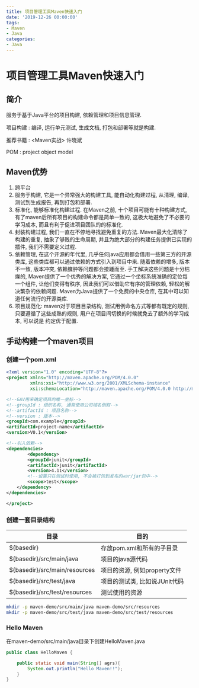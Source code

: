 ```yaml
---
title: 项目管理工具Maven快速入门
date: '2019-12-26 00:00:00'
tags:
- Maven
- Java
categories:
- Java
---
```

# 项目管理工具Maven快速入门

## 简介

服务于基于Java平台的项目构建, 依赖管理和项目信息管理.

项目构建 : 编译, 运行单元测试, 生成文档, 打包和部署等就是构建.

推荐书籍 : &lt;Maven实战&gt; 许晓斌

POM : project object model

## Maven优势

1. 跨平台
2. 服务于构建, 它是一个异常强大的构建工具, 能自动化构建过程, 从清理, 编译, 测试到生成报告, 再到打包和部署.
3. 标准化, 能够标准化构建过程. 在Maven之前, 十个项目可能有十种构建方式, 有了maven后所有项目的构建命令都是简单一致的, 这极大地避免了不必要的学习成本, 而且有利于促进项目团队的的标准化.
4. 封装构建过程, 我们一直在不停地寻找避免重复的方法. Maven最大化清除了构建的重复, 抽象了够贱的生命周期, 并且为绝大部分的构建任务提供已实现的插件, 我们不需要定义过程.
5. 依赖管理, 在这个开源的年代里, 几乎任何java应用都会借用一些第三方的开源类库, 这些类库都可以通过依赖的方式引入到项目中来. 随着依赖的增多, 版本不一致, 版本冲突, 依赖臃肿等问题都会接踵而至. 手工解决这些问题是十分枯燥的, Maven提供了一个优秀的解决方案, 它通过一个坐标系统准确的定位每一个组件, 让他们变得有秩序, 因此我们可以借助它有序的管理依赖, 轻松的解决繁杂的依赖问题. Maven为Java提供了一个免费的中央仓库, 在其中可以知道任何流行的开源类库.
6. 项目规范化: maven对于项目目录结构, 测试用例命名方式等都有既定的规则, 只要遵循了这些成熟的规则, 用户在项目间切换的时候就免去了额外的学习成本, 可以说是 约定优于配置.

## 手动构建一个maven项目

### 创建一个pom.xml

```xml
<?xml version="1.0" encoding="UTF-8"?>
<project xmlns="http://maven.apache.org/POM/4.0.0"
         xmlns:xsi="http://www.w3.org/2001/XMLSchema-instance"
         xsi:schemaLocation="http://maven.apache.org/POM/4.0.0 http://maven.apache.org/xsd/maven-4.0.0.xsd">

<!--GAV用来确定项目的唯一坐标-->
<!--groupId : 组织名称, 通常使用公司域名倒叙-->
<!--artifactId : 项目名称-->
<!--version : 版本-->
<groupId>com.example</groupId>
<artifactId>project-name</artifactId>
<version>V0.1</version>

<!--引入依赖-->
<dependencies>
        <dependency>
        <groupId>junit</groupId>
        <artifactId>junit</artifactId>
        <version>4.11</version>
        <!--设置只在测试时使用, 不会被打包到发布的war/jar包中-->
        <scope>test</scope>
    </dependency>
</dependencies>

</project>
```

### 创建一套目录结构

| 目录                          | 目的                          |
| ----------------------------- | ----------------------------- |
| ${basedir}                    | 存放pom.xml和所有的子目录     |
| ${basedir}/src/main/java      | 项目的java源代码              |
| ${basedir}/src/main/resources | 项目的资源, 例如property文件  |
| ${basedir}/src/test/java      | 项目的测试类, 比如说JUnit代码 |
| ${basedir}/src/test/resources | 测试使用的资源                |

```bash
mkdir -p maven-demo/src/main/java maven-demo/src/resources
mkdir -p maven-demo/src/test/java maven-demo/src/test/resources
```

### Hello Maven

在maven-demo/src/main/java目录下创建HelloMaven.java

```java
public class HelloMaven {

    public static void main(String[] agrs){
        System.out.println("Hello Maven!!");
    }
}
```
